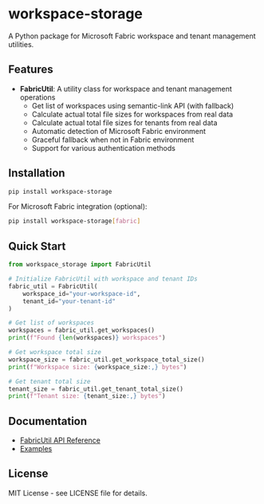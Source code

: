 # workspace-storage

A Python package for Microsoft Fabric workspace and tenant management utilities.

## Features

- **FabricUtil**: A utility class for workspace and tenant management operations
  - Get list of workspaces using semantic-link API (with fallback)
  - Calculate actual total file sizes for workspaces from real data
  - Calculate actual total file sizes for tenants from real data
  - Automatic detection of Microsoft Fabric environment
  - Graceful fallback when not in Fabric environment
  - Support for various authentication methods

## Installation

```bash
pip install workspace-storage
```

For Microsoft Fabric integration (optional):
```bash
pip install workspace-storage[fabric]
```

## Quick Start

```python
from workspace_storage import FabricUtil

# Initialize FabricUtil with workspace and tenant IDs
fabric_util = FabricUtil(
    workspace_id="your-workspace-id",
    tenant_id="your-tenant-id"
)

# Get list of workspaces
workspaces = fabric_util.get_workspaces()
print(f"Found {len(workspaces)} workspaces")

# Get workspace total size
workspace_size = fabric_util.get_workspace_total_size()
print(f"Workspace size: {workspace_size:,} bytes")

# Get tenant total size
tenant_size = fabric_util.get_tenant_total_size()
print(f"Tenant size: {tenant_size:,} bytes")
```

## Documentation

- [FabricUtil API Reference](docs/FabricUtil.md)
- [Examples](examples/fabric_util_example.py)

## License

MIT License - see LICENSE file for details.